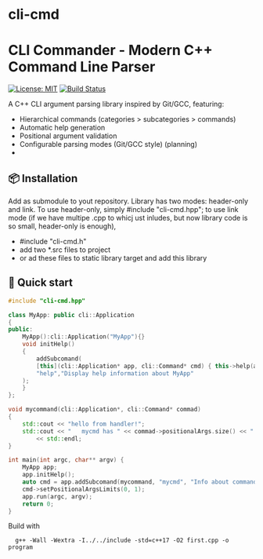 # cli-cmd
# CLI Commander - Modern C++ Command Line Parser

[![License: MIT](https://img.shields.io/badge/License-MIT-blue.svg)](LICENSE)
[![Build Status](https://github.com/siplasplas/cli-cmd/actions/workflows/cmake.yml/badge.svg)](https://github.com/siplasplas/cli-cmd/actions)

A C++ CLI argument parsing library inspired by Git/GCC, featuring:
- Hierarchical commands (categories > subcategories > commands)
- Automatic help generation
- Positional argument validation
- Configurable parsing modes (Git/GCC style) (planning)
- 
## 📦 Installation
Add as submodule to yout repository.
Library has two modes: header-only and link. 
To use header-only, simply #include "cli-cmd.hpp"; 
to use link mode (if we have multipe .cpp to whicj ust inludes, but now 
library code is so small, header-only is enough),
* #include "cli-cmd.h"
* add two *.src files to project
* or ad these files to static library target and add this library

## 🚀 Quick start
```c++
#include "cli-cmd.hpp"

class MyApp: public cli::Application
{
public:
    MyApp():cli::Application("MyApp"){}
    void initHelp()
    {
        addSubcomand(
        [this](cli::Application* app, cli::Command* cmd) { this->help(app, cmd); },
        "help","Display help information about MyApp"
    );
    }
};

void mycommand(cli::Application*, cli::Command* commad)
{
    std::cout << "hello from handler!";
    std::cout << "   mycmd has " << commad->positionalArgs.size() << " positional arguments"
        << std::endl;
}

int main(int argc, char** argv) {
    MyApp app;
    app.initHelp();
    auto cmd = app.addSubcomand(mycommand, "mycmd", "Info about command");
    cmd->setPositionalArgsLimits(0, 1);
    app.run(argc, argv);
    return 0;
}
```
Build with
```shell
  g++ -Wall -Wextra -I../../include -std=c++17 -O2 first.cpp -o program
```
